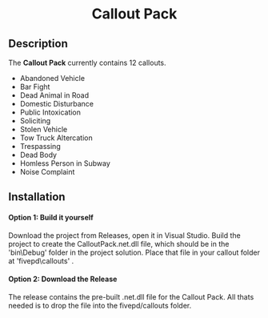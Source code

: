 # <p align='center'>Callout Pack</p>
## Description
The <strong>Callout Pack</strong> currently contains 12 callouts.<br />
- Abandoned Vehicle<br />
- Bar Fight<br />
- Dead Animal in Road<br />
- Domestic Disturbance<br />
- Public Intoxication<br />
- Soliciting<br />
- Stolen Vehicle<br />
- Tow Truck Altercation<br />
- Trespassing<br />
- Dead Body<br />
- Homless Person in Subway<br />
- Noise Complaint<br />

## Installation
#### Option 1: Build it yourself
Download the project from Releases, open it in Visual Studio. Build the project to create the CalloutPack.net.dll file, which should be in the 'bin\Debug' folder in the project solution. Place that file in your callout folder at 'fivepd\callouts\' .

#### Option  2: Download the Release
The release contains the pre-built .net.dll file for the Callout Pack. All thats needed is to drop the file into the fivepd/callouts folder.
